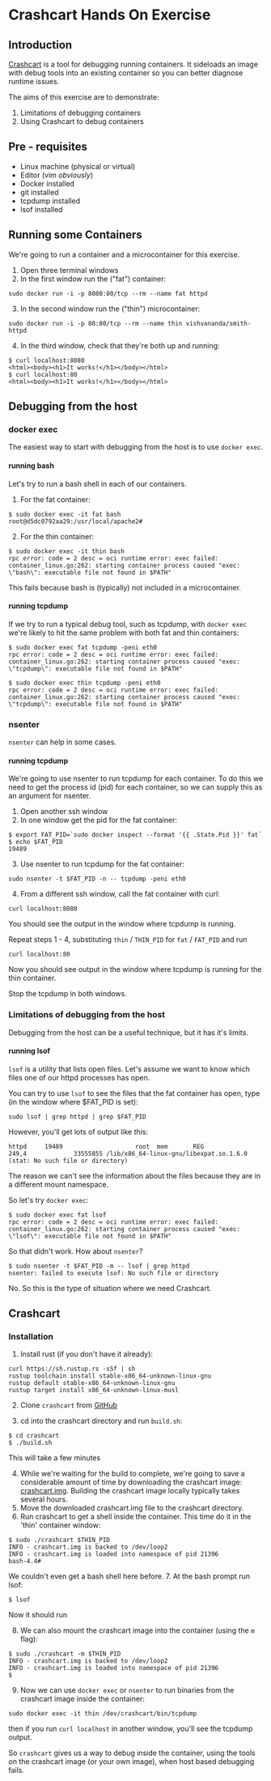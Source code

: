 # Crashcart Hands On Exercise

## Introduction
[Crashcart](http://github.com/oracle/crashcart) is a tool for debugging running containers.  It sideloads an image with debug tools into an existing container so you can better diagnose runtime issues.

The aims of this exercise are to demonstrate:
1.  Limitations of debugging containers
2.  Using Crashcart to debug containers

## Pre - requisites
- Linux machine (physical or virtual)
- Editor (vim _obviously_)
- Docker installed
- git installed
- tcpdump installed
- lsof installed

## Running some Containers
We're going to run a container and a microcontainer for this exercise.
1.  Open three terminal windows
2.  In the first window run the ("fat") container:

`sudo docker run -i -p 8080:80/tcp --rm --name fat httpd`

3.  In the second window run the ("thin") microcontainer:

`sudo docker run -i -p 80:80/tcp --rm --name thin vishvananda/smith-httpd`

4.  In the third window, check that they're both up and running:
```
$ curl localhost:8080
<html><body><h1>It works!</h1></body></html>
$ curl localhost:80
<html><body><h1>It works!</h1></body></html>
```

## Debugging from the host
### docker exec
The easiest way to start with debugging from the host is to use `docker exec`.

#### running bash
Let's try to run a bash shell in each of our containers.

1.  For the fat container:

```
$ sudo docker exec -it fat bash
root@d5dc0792aa29:/usr/local/apache2# 
```

2.  For the thin container:
```
$ sudo docker exec -it thin bash
rpc error: code = 2 desc = oci runtime error: exec failed: container_linux.go:262: starting container process caused "exec: \"bash\": executable file not found in $PATH"
```

This fails because bash is (typically) not included in a microcontainer.

#### running tcpdump
If we try to run a typical debug tool, such as tcpdump, with `docker exec` we're likely to hit the same problem with both fat and thin containers:

```
$ sudo docker exec fat tcpdump -peni eth0
rpc error: code = 2 desc = oci runtime error: exec failed: container_linux.go:262: starting container process caused "exec: \"tcpdump\": executable file not found in $PATH"

$ sudo docker exec thin tcpdump -peni eth0
rpc error: code = 2 desc = oci runtime error: exec failed: container_linux.go:262: starting container process caused "exec: \"tcpdump\": executable file not found in $PATH"
```

### nsenter
`nsenter` can help in some cases.
#### running tcpdump
We're going to use nsenter to run tcpdump for each container.  To do this we need to get the process id (pid) for each container, so we can supply this as an argument for nsenter.
1.  Open another ssh window
2.  In one window get the pid for the fat container:
```
$ export FAT_PID=`sudo docker inspect --format '{{ .State.Pid }}' fat`
$ echo $FAT_PID
19489
```
3.  Use nsenter to run tcpdump for the fat container:

`sudo nsenter -t $FAT_PID -n -- tcpdump -peni eth0`

4.  From a different ssh window, call the fat container with curl:

`curl localhost:8080`

You should see the output in the window where tcpdump is running.

Repeat steps 1 - 4, substituting `thin` / `THIN_PID` for `fat` / `FAT_PID` and run

`curl localhost:80`

Now you should see output in the window where tcpdump is running for the thin container.

Stop the tcpdump in both windows.

### Limitations of debugging from the host
Debugging from the host can be a useful technique, but it has it's limits.
#### running lsof

`lsof` is a utility that lists open files.  Let's assume we want to know which files one of our httpd processes has open.

You can try to use `lsof` to see the files that the fat container has open, type (in the window where $FAT_PID is set):

`sudo lsof | grep httpd | grep $FAT_PID`

However, you'll get lots of output like this:

`httpd     19489                    root  mem       REG              249,4             33555855 /lib/x86_64-linux-gnu/libexpat.so.1.6.0 (stat: No such file or directory)`

The reason we can't see the information about the files because they are in a different mount namespace.

So let's try `docker exec`:

```
$ sudo docker exec fat lsof
rpc error: code = 2 desc = oci runtime error: exec failed: container_linux.go:262: starting container process caused "exec: \"lsof\": executable file not found in $PATH"
```

So that didn't work.  How about `nsenter`?
```
$ sudo nsenter -t $FAT_PID -m -- lsof | grep httpd
nsenter: failed to execute lsof: No such file or directory
```

No.  So this is the type of situation where we need Crashcart.

## Crashcart

### Installation
1.  Install rust (if you don't have it already):
```
curl https://sh.rustup.rs -sSf | sh
rustup toolchain install stable-x86_64-unknown-linux-gnu
rustup default stable-x86_64-unknown-linux-gnu
rustup target install x86_64-unknown-linux-musl
```

2.  Clone `crashcart` from [GitHub](https://github.com/oracle/crashcart)

3.  cd into the crashcart directory and run `build.sh`:
```
$ cd crashcart
$ ./build.sh
```
This will take a few minutes

4.  While we're waiting for the build to complete, we're going to save a considerable amount of time by downloading the crashcart image: [crashcart.img](https://drive.google.com/file/d/19FJkANn8PlQb7BIatRIiSfVA_WFgJA7o/view?usp=sharing).  Building the crashcart image locally typically takes several hours.
5.  Move the downloaded crashcart.img file to the crashcart directory.
6.  Run crashcart to get a shell inside the container.  This time do it in the 'thin' container window:

```
$ sudo ./crashcart $THIN_PID
INFO - crashcart.img is backed to /dev/loop2
INFO - crashcart.img is loaded into namespace of pid 21396
bash-4.4#
```
We couldn't even get a bash shell here before.
7.  At the bash prompt run lsof:

`$ lsof`

Now it should run

8.  We can also mount the crashcart image into the container (using the `m` flag):

```
$ sudo ./crashcart -m $THIN_PID
INFO - crashcart.img is backed to /dev/loop2
INFO - crashcart.img is loaded into namespace of pid 21396
$
```

9.  Now we can use `docker exec` or `nsenter` to run binaries from the crashcart image inside the container:
```
sudo docker exec -it thin /dev/crashcart/bin/tcpdump
```
then if you run `curl localhost` in another window, you'll see the tcpdump output.

So `crashcart` gives us a way to debug inside the container, using the tools on the crashcart image (or your own image), when host based debugging fails.